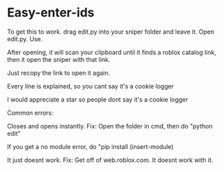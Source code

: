 # Easy-enter-ids
To get this to work. drag edit.py into your sniper folder and leave it.
Open edit.py.
Use.

After opening, it will scan your clipboard until it finds a roblox catalog link, then it open the sniper with that link.

Just recopy the link to open it again.

Every line is explained, so you cant say it's a cookie logger

I would appreciate a star so people dont say it's a cookie logger


Common errors: 

Closes and opens instantly. Fix: Open the folder in cmd, then do "python edit"

If you get a no module error, do "pip install (insert-module)

It just doesnt work. Fix: Get off of web.roblox.com. It doesnt work with it.
